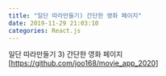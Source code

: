 ```yaml
---
title: "일단 따라만들기) 간단한 영화 페이지"
date: 2019-11-29 21:03:10
categories: React.js
---
```


일단 따라만들기 3) 간단한 영화 페이지 <br>
<a href="https://github.com/joo168/movie_app_2020"> [https://github.com/joo168/movie_app_2020]</a>
<br><br>
